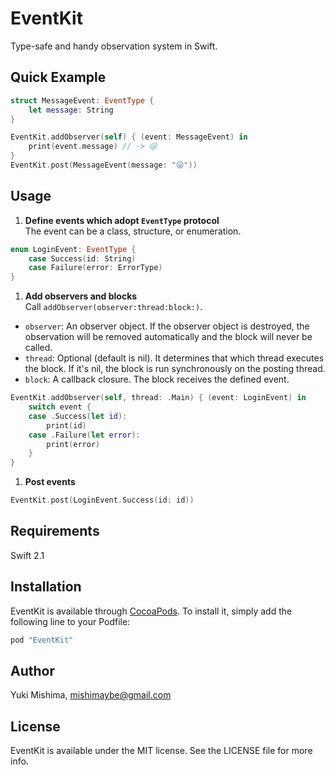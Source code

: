 # EventKit

Type-safe and handy observation system in Swift.

## Quick Example
```swift
struct MessageEvent: EventType {
    let message: String
}

EventKit.addObserver(self) { (event: MessageEvent) in
    print(event.message) // -> 😜
}
EventKit.post(MessageEvent(message: "😜"))
```

## Usage

1. **Define events which adopt `EventType` protocol**  
  The event can be a class, structure, or enumeration.

  ```swift
  enum LoginEvent: EventType {
      case Success(id: String)
      case Failure(error: ErrorType)
  }
  ```

1. **Add observers and blocks**  
  Call `addObserver(observer:thread:block:)`.  
  -  `observer`: An observer object. If the observer object is destroyed, the observation will be removed automatically and the block will never be called.
  -  `thread`: Optional (default is nil). It determines that which thread executes the block. If it's nil, the block is run synchronously on the posting thread.
  -  `block`: A callback closure. The block receives the defined event.

  ```swift
  EventKit.addObserver(self, thread: .Main) { (event: LoginEvent) in
      switch event {
      case .Success(let id):
          print(id)
      case .Failure(let error):
          print(error)
      }
  }
  ```

1. **Post events**  
  ```swift
  EventKit.post(LoginEvent.Success(id: id))
  ```

## Requirements

Swift 2.1

## Installation

EventKit is available through [CocoaPods](http://cocoapods.org). To install
it, simply add the following line to your Podfile:

```ruby
pod "EventKit"
```

## Author

Yuki Mishima, mishimaybe@gmail.com

## License

EventKit is available under the MIT license. See the LICENSE file for more info.
